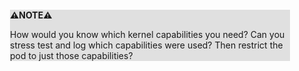 <div style="margin:2em; background-color: #e0e0e0;">

<strong>⚠️NOTE️️️⚠️</strong>

How would you know which kernel capabilities you need? Can you stress test and log which capabilities were used? Then restrict the pod to just those capabilities?
</div>


